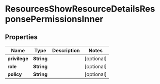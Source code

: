 

# ResourcesShowResourceDetailsResponsePermissionsInner


## Properties

| Name | Type | Description | Notes |
|------------ | ------------- | ------------- | -------------|
|**privilege** | **String** |  |  [optional] |
|**role** | **String** |  |  [optional] |
|**policy** | **String** |  |  [optional] |



